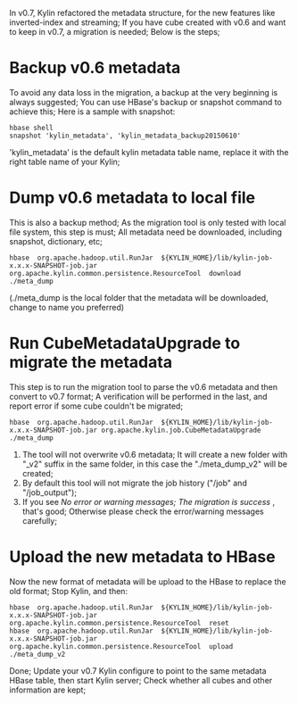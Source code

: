 In v0.7, Kylin refactored the metadata structure, for the new features like inverted-index and streaming; If you have cube created with v0.6 and want to keep in v0.7, a migration is needed; Below is the steps;

# Backup v0.6 metadata

To avoid any data loss in the migration, a backup at the very beginning is always suggested; You can use HBase's backup or snapshot command to achieve this; Here is a sample with snapshot:

    hbase shell
    snapshot 'kylin_metadata', 'kylin_metadata_backup20150610'

'kylin_metadata' is the default kylin metadata table name, replace it with the right table name of your Kylin;

# Dump v0.6 metadata to local file

This is also a backup method; As the migration tool is only tested with local file system, this step is must; All metadata need be downloaded, including snapshot, dictionary, etc;

	hbase  org.apache.hadoop.util.RunJar  ${KYLIN_HOME}/lib/kylin-job-x.x.x-SNAPSHOT-job.jar  org.apache.kylin.common.persistence.ResourceTool  download  ./meta_dump

(./meta_dump is the local folder that the metadata will be downloaded, change to name you preferred)

# Run CubeMetadataUpgrade to migrate the metadata

This step is to run the migration tool to parse the v0.6 metadata and then convert to v0.7 format; A verification will be performed in the last, and report error if some cube couldn't be migrated;

    hbase  org.apache.hadoop.util.RunJar  ${KYLIN_HOME}/lib/kylin-job-x.x.x-SNAPSHOT-job.jar org.apache.kylin.job.CubeMetadataUpgrade ./meta_dump

1. The tool will not overwrite v0.6 metadata; It will create a new folder with "_v2" suffix in the same folder, in this case the "./meta_dump_v2" will be created;
2. By default this tool will not migrate the job history ("/job" and "/job_output");
3. If you see _No error or warning messages; The migration is success_ , that's good; Otherwise please check the error/warning messages carefully;

# Upload the new metadata to HBase

Now the new format of metadata will be upload to the HBase to replace the old format; Stop Kylin, and then:

	hbase  org.apache.hadoop.util.RunJar  ${KYLIN_HOME}/lib/kylin-job-x.x.x-SNAPSHOT-job.jar  org.apache.kylin.common.persistence.ResourceTool  reset
	hbase  org.apache.hadoop.util.RunJar  ${KYLIN_HOME}/lib/kylin-job-x.x.x-SNAPSHOT-job.jar  org.apache.kylin.common.persistence.ResourceTool  upload  ./meta_dump_v2

Done; Update your v0.7 Kylin configure to point to the same metadata HBase table, then start Kylin server; Check whether all cubes and other information are kept;